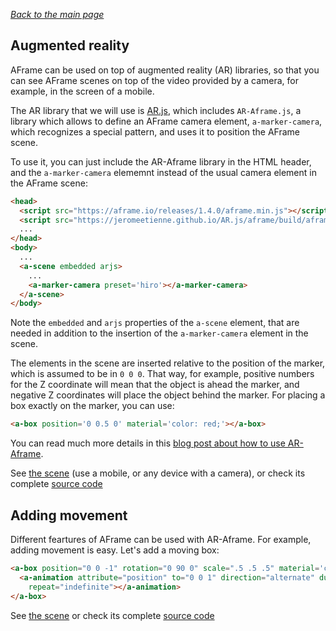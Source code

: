 
*[Back to the main page](../README.md)*

## Augmented reality

AFrame can be used on top of augmented reality (AR) libraries,
so that you can see AFrame scenes on top of the video provided
by a camera, for example, in the screen of a mobile.

The AR library that we will use is [AR.js](https://github.com/jeromeetienne/ar.js),
which includes `AR-Aframe.js`,
a library which allows to define an AFrame camera element,
`a-marker-camera`, which recognizes a special pattern,
and uses it to position the AFrame scene.

To use it, you can just include the AR-Aframe library in the HTML header,
and the `a-marker-camera` elememnt instead of the usual camera element in
the AFrame scene:

```html
<head>
  <script src="https://aframe.io/releases/1.4.0/aframe.min.js"></script>
  <script src="https://jeromeetienne.github.io/AR.js/aframe/build/aframe-ar.js"></script>
  ...
</head>
<body>
  ...
  <a-scene embedded arjs>
    ...
    <a-marker-camera preset='hiro'></a-marker-camera>
  </a-scene>
</body>
```

Note the `embedded` and `arjs` properties of the `a-scene` element,
that are needed in addition to the insertion of the `a-marker-camera`
element in the scene.

The elements in the scene are inserted relative to the position
of the marker, which is assumed to be in `0 0 0`. That way,
for example, positive numbers for the Z coordinate will mean that
the object is ahead the marker, and negative Z coordinates will
place the object behind the marker.
For placing a box exactly on the marker, you can use:

```html
<a-box position='0 0.5 0' material='color: red;'></a-box>
```

You can read much more details in this
[blog post about how to use AR-Aframe](https://aframe.io/blog/arjs/).

See [the scene](ar.html)
(use a mobile, or any device with a camera),
or check its complete [source code](https://github.com/jgbarah/aframe-playground/blob/master/ar-01/ar.html)

## Adding movement

Different feartures of AFrame can be used with AR-Aframe.
For example, adding movement is easy. Let's add a moving box:

```html
<a-box position="0 0 -1" rotation="0 90 0" scale=".5 .5 .5" material='color: blue;'>
  <a-animation attribute="position" to="0 0 1" direction="alternate" dur="4000"
    repeat="indefinite"></a-animation>
</a-box>
```

See [the scene](ar-moving.html)
or check its complete [source code](https://github.com/jgbarah/aframe-playground/blob/master/ar-01/ar-moving.html)
